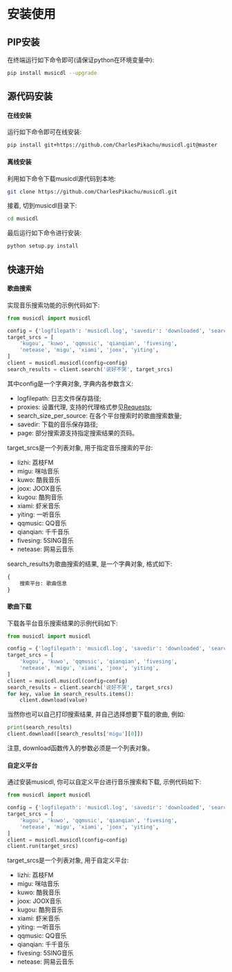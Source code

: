 # 安装使用


## PIP安装
在终端运行如下命令即可(请保证python在环境变量中):
```sh
pip install musicdl --upgrade
```


## 源代码安装

#### 在线安装
运行如下命令即可在线安装:
```sh
pip install git+https://github.com/CharlesPikachu/musicdl.git@master
```

#### 离线安装
利用如下命令下载musicdl源代码到本地:
```sh
git clone https://github.com/CharlesPikachu/musicdl.git
```
接着, 切到musicdl目录下:
```sh
cd musicdl
```
最后运行如下命令进行安装:
```sh
python setup.py install
```


## 快速开始

#### 歌曲搜索
实现音乐搜索功能的示例代码如下:
```python
from musicdl import musicdl

config = {'logfilepath': 'musicdl.log', 'savedir': 'downloaded', 'search_size_per_source': 5, 'proxies': {}}
target_srcs = [
    'kugou', 'kuwo', 'qqmusic', 'qianqian', 'fivesing',
	'netease', 'migu', 'xiami', 'joox', 'yiting',
]
client = musicdl.musicdl(config=config)
search_results = client.search('说好不哭', target_srcs)
```

其中config是一个字典对象, 字典内各参数含义:
- logfilepath: 日志文件保存路径;
- proxies: 设置代理, 支持的代理格式参见[Requests](https://requests.readthedocs.io/en/master/user/advanced/#proxies);
- search_size_per_source: 在各个平台搜索时的歌曲搜索数量;
- savedir: 下载的音乐保存路径;
- page: 部分搜索源支持指定搜索结果的页码。

target_srcs是一个列表对象, 用于指定音乐搜索的平台:
- lizhi: 荔枝FM
- migu: 咪咕音乐
- kuwo: 酷我音乐
- joox: JOOX音乐
- kugou: 酷狗音乐
- xiami: 虾米音乐
- yiting: 一听音乐
- qqmusic: QQ音乐
- qianqian: 千千音乐
- fivesing: 5SING音乐
- netease: 网易云音乐

search_results为歌曲搜索的结果, 是一个字典对象, 格式如下:
```python
{
    搜索平台: 歌曲信息
}
```

#### 歌曲下载
下载各平台音乐搜索结果的示例代码如下:
```python
from musicdl import musicdl

config = {'logfilepath': 'musicdl.log', 'savedir': 'downloaded', 'search_size_per_source': 5, 'proxies': {}}
target_srcs = [
    'kugou', 'kuwo', 'qqmusic', 'qianqian', 'fivesing',
    'netease', 'migu', 'xiami', 'joox', 'yiting',
]
client = musicdl.musicdl(config=config)
search_results = client.search('说好不哭', target_srcs)
for key, value in search_results.items():
    client.download(value)
```
当然你也可以自己打印搜索结果, 并自己选择想要下载的歌曲, 例如:
```python
print(search_results)
client.download([search_results['migu'][0]])
```
注意, download函数传入的参数必须是一个列表对象。

#### 自定义平台
通过安装musicdl, 你可以自定义平台进行音乐搜索和下载, 示例代码如下:
```python
from musicdl import musicdl

config = {'logfilepath': 'musicdl.log', 'savedir': 'downloaded', 'search_size_per_source': 5, 'proxies': {}}
target_srcs = [
    'kugou', 'kuwo', 'qqmusic', 'qianqian', 'fivesing',
    'netease', 'migu', 'xiami', 'joox', 'yiting',
]
client = musicdl.musicdl(config=config)
client.run(target_srcs)
```
target_srcs是一个列表对象, 用于自定义平台:
- lizhi: 荔枝FM
- migu: 咪咕音乐
- kuwo: 酷我音乐
- joox: JOOX音乐
- kugou: 酷狗音乐
- xiami: 虾米音乐
- yiting: 一听音乐
- qqmusic: QQ音乐
- qianqian: 千千音乐
- fivesing: 5SING音乐
- netease: 网易云音乐